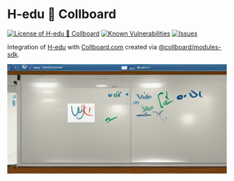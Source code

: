 # H-edu 💙 Collboard

<!--Badges-->
<!--⚠️WARNING: This section was generated by https://github.com/hejny/batch-project-editor/blob/main/src/workflows/800-badges/badges.ts so every manual change will be overwritten.-->


[![License of H-edu 💙 Collboard](https://img.shields.io/github/license/collboard/hedu-collboard-integration.svg?style=flat)](https://github.com/collboard/hedu-collboard-integration/blob/main/LICENSE)
[![Known Vulnerabilities](https://snyk.io/test/github/collboard/hedu-collboard-integration/badge.svg)](https://snyk.io/test/github/collboard/hedu-collboard-integration)
[![Issues](https://img.shields.io/github/issues/collboard/hedu-collboard-integration.svg?style=flat)](https://github.com/collboard/hedu-collboard-integration/issues)
<!--[![lint](https://github.com/collboard/hedu-collboard-integration/actions/workflows/lint.yml/badge.svg)](https://github.com/collboard/hedu-collboard-integration/actions/workflows/lint.yml)-->
<!--[![test](https://github.com/collboard/hedu-collboard-integration/actions/workflows/test.yml/badge.svg)](https://github.com/collboard/hedu-collboard-integration/actions/workflows/test.yml)-->

<!--/Badges-->

Integration of [H-edu](https://h-edu.cz/) with [Collboard.com](https://collboard.com/) created via [@collboard/modules-sdk](https://www.npmjs.com/package/@collboard/modules-sdk).





<!--Wallpaper-->
<!--⚠️WARNING: This section was generated by https://github.com/hejny/batch-project-editor/blob/main/src//workflows/315-ai-generated-wallpaper/4-aiGeneratedWallpaperUseInReadme.ts so every manual change will be overwritten.-->
![Wallpaper of H-edu 💙 Collboard](assets/ai/wallpaper/gallery/16bd5a5b-69ad-4247-bf11-72d87bd06008-0_0.png)
<!--/Wallpaper-->

